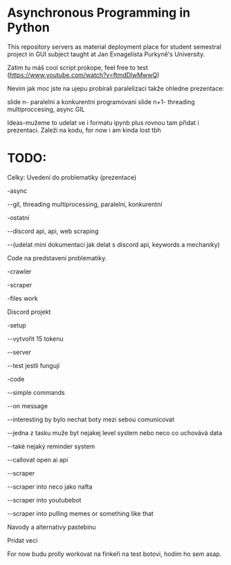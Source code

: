 # Asynchronous Programming in Python
This repository servers as material deployment place for student semestral project in GUI subject taught at Jan Evnagelista Purkyně's University.

Zatim tu máš cool script prokope, feel free to test (https://www.youtube.com/watch?v=ftmdDlwMwwQ)

Nevím jak moc jste na ujepu probírali paralelizaci takže ohledne prezentace:

slide n- paralelni a konkurentni programovani
slide n+1- threading multiproccesing, async GIL

Ideas-mužeme to udelat ve i formatu ipynb plus rovnou tam přidat i prezentaci. Zaleží na kodu, for now i am kinda lost tbh

# TODO:
Celky:
Uvedení do problematiky (prezentace)

-async

--gil, threading multiprocessing, paralelní, konkurentní

-ostatní

--discord api, api, web scraping

--(udelat mini dokumentaci jak delat s discord api, keywords a mechaniky)

Code na predstaveni problematiky.

-crawler

-scraper

-files work

Discord projekt

-setup 

--vytvořit 15 tokenu

--server

--test jestli fungují

-code

--simple commands

--on message

--interesting by bylo nechat boty mezi sebou comunicovat

--jedna z tasku muže byt nejakej level system nebo neco co uchovává data

--také nejaký reminder system

--callovat open ai api 

--scraper

--scraper into neco jako nafta

--scraper into youtubebot

--scraper into pulling memes or something like that

Navody a alternativy pastebinu

Pridat veci

For now budu prolly workovat na finkeři na test botovi, hodim ho sem asap.





